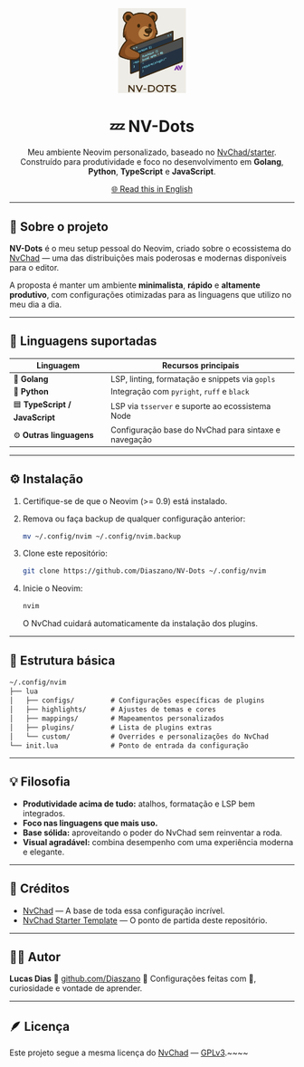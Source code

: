 <p align="center">
  <img src="./.github/assets/logo.svg" alt="NV-Dots logo" width="120"/>
</p>

<h1 align="center">💤 NV-Dots</h1>

<p align="center">
  Meu ambiente Neovim personalizado, baseado no 
  <a href="https://github.com/NvChad/starter" target="_blank">NvChad/starter</a>.<br/>
  Construído para produtividade e foco no desenvolvimento em 
  <b>Golang</b>, <b>Python</b>, <b>TypeScript</b> e <b>JavaScript</b>.
</p>

<p align="center">
  <a href="./docs/README.md">🌐 Read this in English</a>
</p>

---

## 🚀 Sobre o projeto

**NV-Dots** é o meu setup pessoal do Neovim, criado sobre o ecossistema do [NvChad](https://github.com/NvChad/NvChad) — uma das distribuições mais poderosas e modernas disponíveis para o editor.

A proposta é manter um ambiente **minimalista**, **rápido** e **altamente produtivo**, com configurações otimizadas para as linguagens que utilizo no meu dia a dia.

---

## 🧠 Linguagens suportadas

| Linguagem | Recursos principais |
|------------|----------------------|
| 🦫 **Golang** | LSP, linting, formatação e snippets via `gopls` |
| 🐍 **Python** | Integração com `pyright`, `ruff` e `black` |
| 🟦 **TypeScript / JavaScript** | LSP via `tsserver` e suporte ao ecossistema Node |
| ⚙️ **Outras linguagens** | Configuração base do NvChad para sintaxe e navegação |

---

## ⚙️ Instalação

1. Certifique-se de que o Neovim (>= 0.9) está instalado.
2. Remova ou faça backup de qualquer configuração anterior:
   ```bash
   mv ~/.config/nvim ~/.config/nvim.backup
   ```

3. Clone este repositório:

   ```bash
   git clone https://github.com/Diaszano/NV-Dots ~/.config/nvim
   ```
4. Inicie o Neovim:

   ```bash
   nvim
   ```

   O NvChad cuidará automaticamente da instalação dos plugins.

---

## 🧩 Estrutura básica

```
~/.config/nvim
├── lua
│   ├── configs/         # Configurações específicas de plugins
│   ├── highlights/      # Ajustes de temas e cores
│   ├── mappings/        # Mapeamentos personalizados
│   ├── plugins/         # Lista de plugins extras
│   └── custom/          # Overrides e personalizações do NvChad
└── init.lua             # Ponto de entrada da configuração
```

---

## 💡 Filosofia

* **Produtividade acima de tudo:** atalhos, formatação e LSP bem integrados.
* **Foco nas linguagens que mais uso.**
* **Base sólida:** aproveitando o poder do NvChad sem reinventar a roda.
* **Visual agradável:** combina desempenho com uma experiência moderna e elegante.

---

## 🧭 Créditos

* [NvChad](https://github.com/NvChad/NvChad) — A base de toda essa configuração incrível.
* [NvChad Starter Template](https://github.com/NvChad/starter) — O ponto de partida deste repositório.

---

## 🧑‍💻 Autor

**Lucas Dias**
💼 [github.com/Diaszano](https://github.com/Diaszano)
📘 Configurações feitas com 💙, curiosidade e vontade de aprender.

---

## 🪶 Licença

Este projeto segue a mesma licença do [NvChad](https://github.com/NvChad/NvChad) — [GPLv3](https://www.gnu.org/licenses/gpl-3.0.html).~~~~
